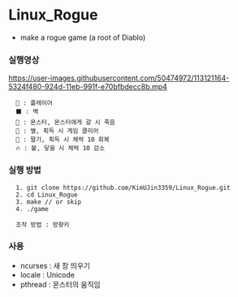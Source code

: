 # Linux_Rogue
- make a rogue game (a root of Diablo)

### 실행영상
https://user-images.githubusercontent.com/50474972/113121164-5324f480-924d-11eb-991f-e70bfbdecc8b.mp4

```
  🧍 : 플레이어
  ⬛ : 벽
  🐲 : 몬스터, 몬스터에게 갈 시 죽음
  🌟 : 별, 획득 시 게임 클리어
  🍓 : 딸기, 획득 시 체력 10 회복
  🔥 : 불, 닿을 시 체력 10 감소
```

### 실행 방법
```
  1. git clone https://github.com/KimUJin3359/Linux_Rogue.git
  2. cd Linux_Rogue
  3. make // or skip
  4. ./game
  
  조작 방법 : 방향키
```

### 사용 
- ncurses : 새 창 띄우기
- locale : Unicode
- pthread : 몬스터의 움직임
